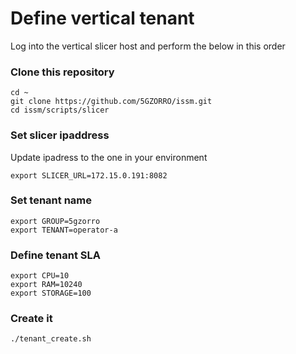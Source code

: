 # Define vertical tenant

Log into the vertical slicer host and perform the below in this order

### Clone this repository

```
cd ~
git clone https://github.com/5GZORRO/issm.git
cd issm/scripts/slicer
```

### Set slicer ipaddress

Update ipadress to the one in your environment

```
export SLICER_URL=172.15.0.191:8082
```

### Set tenant name

```
export GROUP=5gzorro
export TENANT=operator-a
```

### Define tenant SLA

```
export CPU=10
export RAM=10240
export STORAGE=100
```

### Create it

```
./tenant_create.sh
```
